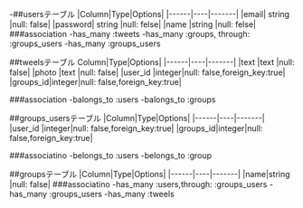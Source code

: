 -##usersテーブル
|Column|Type|Options|
|------|----|-------|
|email|    string |null: false|
|password| string |null: felse|
|name     |string |null: felse|
###association
-has_many   :tweets
-has_many   :groups, through: :groups_users
-has_many   :groups_users


##tweelsテーブル
Column|Type|Options|
|------|----|-------|
|text     |text   |null: false|
|photo    |text   |null: false|
|user_id  |integer|null: false,foreign_key:true|
|groups_id|integer|null: false,foreign_key:true|

###association
-balongs_to :users
-balongs_to :groups

##groups_usersテーブル
|Column|Type|Options|
|------|----|-------|
|user_id  |integer|null: false,foreign_key:true|
|groups_id|integer|null: false,foreign_key:true|

###associatino
-belongs_to :users
-belongs_to :group

##groupsテーブル
|Column|Type|Options|
|------|----|-------|
|name|string |null: false|
###associatino
-has_many   :users,through: :groups_users
-has_many :groups_users
-has_many :tweels
